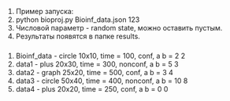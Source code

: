 1. Пример запуска:
2. python bioproj.py Bioinf_data.json 123
3. Числовой параметр - random state, можно оставить пустым.
4. Результаты появятся в папке results.

###
1. Bioinf_data - circle 10x10, time = 100, conf, a b = 2 2
2. data1 - plus 20x30, time = 300, nonconf, a b = 5 3
3. data2 - graph 25x20, time = 500, conf, a b = 3 4
4. data3 - circle 50x40, time = 400, nonconf, a b = 10 8
5. data4 - plus 20x20, time = 250, conf, a b = 0 0
